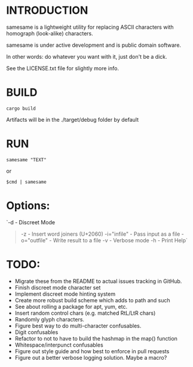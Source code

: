 # INTRODUCTION

samesame is a lightweight utility for replacing ASCII characters with homograph (look-alike) characters.

samesame is under active development and is public domain software.

In other words: do whatever you want with it, just don't be a dick.

See the LICENSE.txt file for slightly more info.

# BUILD

`cargo build`

Artifacts will be in the ./target/debug folder by default

# RUN

`samesame "TEXT"`

or

`$cmd | samesame`

# Options:

`-d - Discreet Mode
> -z - Insert word joiners (U+2060)
> -i="infile" - Pass input as a file
> -o="outfile" - Write result to a file
> -v - Verbose mode
> -h - Print Help`

# TODO: 

* Migrate these from the README to actual issues tracking in GitHub.
* Finish discreet mode character set
* Implement discreet mode hinting system
* Create more robust build scheme which adds to path and such
* See about rolling a package for apt, yum, etc.
* Insert random control chars (e.g. matched RtL/LtR chars)
* Randomly glyph characters.
* Figure best way to do multi-character confusables.
* Digit confusables
* Refactor to not to have to build the hashmap in the map() function
* Whitespace/interpunct confusables
* Figure out style guide and how best to enforce in pull requests
* Figure out a better verbose logging solution. Maybe a macro?
